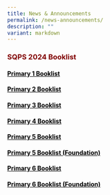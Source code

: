 ```yaml
---
title: News & Announcements
permalink: /news-announcements/
description: ""
variant: markdown
---
```

<h3 style="text-align: justify;"><strong><span style="color: #800000;">SQPS 2024 Booklist</span></strong></h3>
<h4><span style="color: #000000;"><a target="_blank" href="https://staging.d2w6f17b52epdm.amplifyapp.com/files/Booklist%202024/SQPS_2024_P1_BOOKLIST.pdf" style="color: #000000;"><strong>Primary 1 Booklist</strong></a></span></h4>
<h4><span style="color: #000000;"><a target="_blank" href="https://staging.d2w6f17b52epdm.amplifyapp.com/files/Booklist%202024/SQPS_2024_P2_BOOKLIST.pdf" style="color: #000000;"><strong>Primary 2 Booklist</strong></a></span></h4>
<h4><span style="color: #000000;"><a target="_blank" href="https://staging.d2w6f17b52epdm.amplifyapp.com/files/Booklist%202024/SQPS_2024_P3_BOOKLIST.pdf" style="color: #000000;"><strong>Primary 3 Booklist</strong></a></span></h4>
<h4><span style="color: #000000;"><a target="_blank" href="https://staging.d2w6f17b52epdm.amplifyapp.com/files/Booklist%202024/SQPS_2024_P4_BOOKLIST.pdf" style="color: #000000;"><strong>Primary 4 Booklist</strong></a></span></h4>
<h4><span style="color: #000000;"><a target="_blank" href="https://staging.d2w6f17b52epdm.amplifyapp.com/files/Booklist%202024/SQPS_2024_P5_BOOKLIST.pdf" style="color: #000000;"><strong>Primary 5 Booklist</strong></a></span></h4>
<h4><span style="color: #000000;"><a target="_blank" href="https://staging.d2w6f17b52epdm.amplifyapp.com/files/Booklist%202024/SQPS_2024_P5_FDN_BOOKLIST.pdf" style="color: #000000;"><strong>Primary 5 Booklist (Foundation)</strong></a></span></h4>
<h4><span style="color: #000000;"><a target="_blank" href="https://cms.isomer.gov.sg/sites/moe-shuqunpri/media/files/mediaDirectory/files/editMediaSettings/SQPS_2024_P6_BOOKLIST.pdf" style="color: #000000;"><strong>Primary 6 Booklist</strong></a></span></h4>
<h4><span style="color: #000000;"><a rel="noopener" target="_blank" href="https://staging.d2w6f17b52epdm.amplifyapp.com/files/Booklist%202024/SQPS_2024_P6_FDN_BOOKLIST.pdf" style="color: #000000;"><strong>Primary 6 Booklist (Foundation)</strong></a></span></h4>
